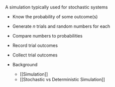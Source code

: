 A simulation typically used for stochastic systems

- Know the probability of some outcome(s)
- Generate *n* trials and random numbers for each
- Compare numbers to probabilities
- Record trial outcomes
- Collect trial outcomes

- Background
	- [[Simulation]]
	- [[Stochastic vs Deterministic Simulation]]